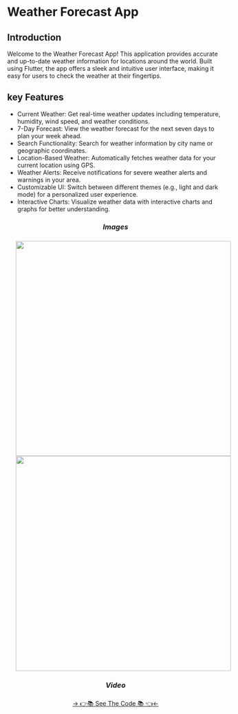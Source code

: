 # Weather Forecast App

## Introduction
Welcome to the Weather Forecast App! This application provides accurate and up-to-date weather information for locations around the world. Built using Flutter, the app offers a sleek and intuitive user interface, making it easy for users to check the weather at their fingertips.

## key Features
* Current Weather: Get real-time weather updates including temperature, humidity, wind speed, and weather conditions.
* 7-Day Forecast: View the weather forecast for the next seven days to plan your week ahead.
* Search Functionality: Search for weather information by city name or geographic coordinates.
* Location-Based Weather: Automatically fetches weather data for your current location using GPS.
* Weather Alerts: Receive notifications for severe weather alerts and warnings in your area.
* Customizable UI: Switch between different themes (e.g., light and dark mode) for a personalized user experience.
* Interactive Charts: Visualize weather data with interactive charts and graphs for better understanding.


### 
<h3 align="center"><i>Images</i></h3>

###

<div align="center">
<img src="https://github.com/MauryaAayush/sky_scrapper/assets/143180849/b659f38d-3b26-4630-ab59-7a5c32557464" height=500px hspace=20>
<img src="https://github.com/MauryaAayush/sky_scrapper/assets/143180849/09a89af3-a275-4a32-a2d3-8f4ae87be85e" height=500px hspace=20>


</div>


###
<h3 align="center"><i>Video</i></h3>
<div align="center">    



  

</div>


###
<div align="center">
<a href="https://github.com/MauryaAayush/sky_scrapper">-> 👉📚 See The Code 📚 👈<-</a>
</div>

